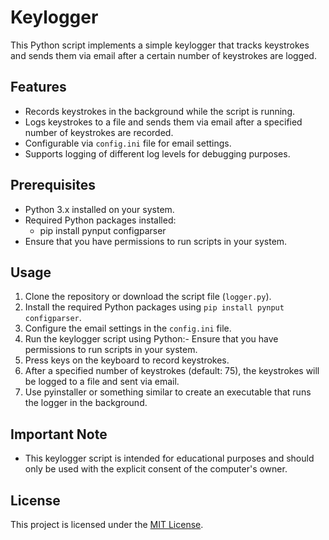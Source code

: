 # Keylogger

This Python script implements a simple keylogger that tracks keystrokes and sends them via email after a certain number of keystrokes are logged.

## Features

- Records keystrokes in the background while the script is running.
- Logs keystrokes to a file and sends them via email after a specified number of keystrokes are recorded.
- Configurable via `config.ini` file for email settings.
- Supports logging of different log levels for debugging purposes.

## Prerequisites

- Python 3.x installed on your system.
- Required Python packages installed:
    - pip install pynput configparser
- Ensure that you have permissions to run scripts in your system.

## Usage

1. Clone the repository or download the script file (`logger.py`).
2. Install the required Python packages using `pip install pynput configparser`.
3. Configure the email settings in the `config.ini` file.
4. Run the keylogger script using Python:- Ensure that you have permissions to run scripts in your system.
5. Press keys on the keyboard to record keystrokes.
6. After a specified number of keystrokes (default: 75), the keystrokes will be logged to a file and sent via email.
7. Use pyinstaller or something similar to create an executable that runs the logger in the background.

## Important Note

- This keylogger script is intended for educational purposes and should only be used with the explicit consent of the computer's owner.

## License

This project is licensed under the [MIT License](LICENSE).
